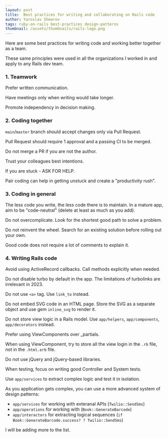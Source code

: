 ```yaml
---
layout: post
title:  Best practices for writing and collaborating on Rails code
author: Yaroslav Shmarov
tags: ruby-on-rails best-practices design-patterns
thumbnail: /assets/thumbnails/rails-logo.png
---
```


Here are some best practices for writing code and working better together as a team.

These same principles were used in all the organizations I worked in and apply to any Rails dev team.

### 1. Teamwork

Prefer written communication.

Have meetings only when writing would take longer.

Promote independency in decision making.

### 2. Coding together

`main`/`master` branch should accept changes only via Pull Request.

Pull Request should require 1 approval and a passing CI to be merged.

Do not merge a PR if you are not the author.

Trust your colleagues best intentions.

If you are stuck - ASK FOR HELP.

Pair coding can help in getting unstuck and create a "productivity rush".

### 3. Coding in general

The less code you write, the less code there is to maintain. In a mature app, aim to be "code-neutral" (delete at least as much as you add).

Do not overcomplicate. Look for the shortest good path to solve a problem.

Do not reinvent the wheel. Search for an existing solution before rolling out your own.

Good code does not require a lot of comments to explain it.

### 4. Writing Rails code

Avoid using ActiveRecord callbacks. Call methods explicitly when needed.

Do not disable turbo by default in the app. The limitations of turbolinks are irrelevant in 2023.

Do not use `<a>` tag. Use `link_to` instead.

Do not embed SVG code in an HTML page. Store the SVG as a separate object and use gem `inline_svg` to render it.

Do not store view logic in a Rails model. Use `app/helpers`, `app/components`, `app/decorators` instead.

Prefer using ViewComponents over _partials.

When using ViewComponent, try to store all the view login in the `.rb` file, not in the `.html.erb` file.

Do not use jQuery and jQuery-based libraries.

When testing, focus on writing good Controller and System tests.

Use `app/services` to extract complex logic and test it in isolation.

As you application gets complex, you can use a more advanced system of design patterns:
- `app/services` for working with exteranal APIs (`Twilio::SendSms`)
- `app/operations` for working with (`Book::GenerateBarcode`)
- `app/interactors` for extracting logical sequences (`if Book::GenerateBarcode.success? ? Twilio::SendSms`)

I will be adding more to the list.
